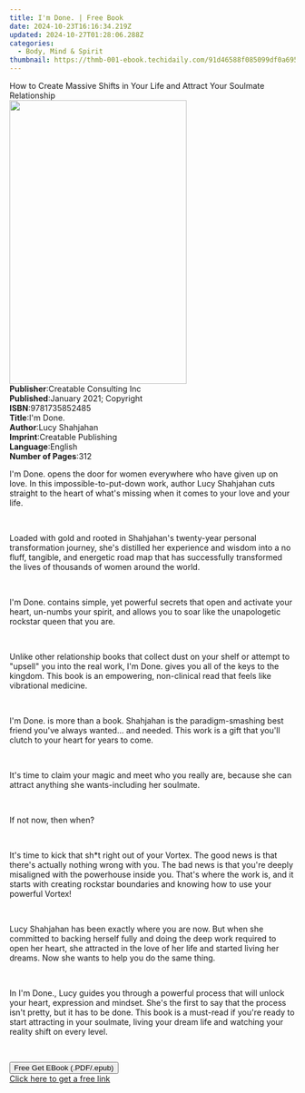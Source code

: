 ```yaml
---
title: I'm Done. | Free Book
date: 2024-10-23T16:16:34.219Z
updated: 2024-10-27T01:28:06.288Z
categories:
  - Body, Mind & Spirit
thumbnail: https://thmb-001-ebook.techidaily.com/91d46588f085099df0a695704fff3a3a164b03212af51542d4ead5ecbfc2e20c.jpg
---
```

<main id="book-container">
  <div class="flex flex-col">
    <div class="book-brief flex-1 py-6 px-4 sm:p-6 md:py-10 md:px-8">
      <!-- brief-->
      <div class="book-brief-main">
        How to Create Massive Shifts in Your Life and Attract Your Soulmate
        Relationship
      </div>
    </div>
    <div
      class="book-meta-info flex-1 grid gap-4 col-start-1 col-end-3 row-start-1 sm:mb-6 sm:grid-cols-4 lg:gap-6 lg:col-start-2 lg:row-end-6 lg:row-span-6 lg:mb-0"
    >
      <div
        class="book-meta-info-left place-content-center mt-4 p-4 text-sm leading-6 col-start-2 col-span-2 dark:text-slate-400"
      >
        <img
          class="w-full h-500 object-cover rounded-lg sm:h-255 sm:col-span-2 lg:col-span-full"
          src="https://img-001-ebook.techidaily.com/e5f3ecc3451b6953877d30b6614283e15b59868b208020a33d05da672688cf0f.jpg"
          alt=""
          width="312"
          height="500"
        />
      </div>
      <div
        class="book-meta-info-right mt-2 col-start-1 row-start-2 col-span-3 self-center"
      >
        <!-- meta data  -->
        <div class="flex flex-col px-4 md:px-8">
          <div class="flex-1">
            <strong>Publisher</strong>:<span class="px-2"
              >Creatable Consulting Inc</span
            >
          </div>
          <div class="flex-1">
            <strong>Published</strong>:<span class="px-2"
              >January 2021; Copyright</span
            >
          </div>
          <div class="flex-1">
            <strong>ISBN</strong>:<span class="px-2">9781735852485</span>
          </div>
          <div class="flex-1">
            <strong>Title</strong>:<span class="px-2">I&#39;m Done.</span>
          </div>
          <div class="flex-1">
            <strong>Author</strong>:<span class="px-2">Lucy Shahjahan</span>
          </div>
          <div class="flex-1">
            <strong>Imprint</strong>:<span class="px-2"
              >Creatable Publishing</span
            >
          </div>
          <div class="flex-1">
            <strong>Language</strong>:<span class="px-2">English</span>
          </div>
          <div class="flex-1">
            <strong>Number of Pages</strong>:<span class="px-2">312</span>
          </div>
        </div>
      </div>
    </div>
    <div class="book-description flex-1 py-6 px-4 sm:p-6 md:py-10 md:px-8">
      <div class="book-description-main">
        <div accordion-content="" id="description">
          <p>
            I'm Done. opens the door for women everywhere who have given up on
            love. In this impossible-to-put-down work, author Lucy Shahjahan
            cuts straight to the heart of what's missing when it comes to your
            love and your life.
          </p>
          <p><br /></p>
          <p>
            Loaded with gold and rooted in Shahjahan's twenty-year personal
            transformation journey, she's distilled her experience and wisdom
            into a no fluff, tangible, and energetic road map that has
            successfully transformed the lives of thousands of women around the
            world.
          </p>
          <p><br /></p>
          <p>
            I'm Done. contains simple, yet powerful secrets that open and
            activate your heart, un-numbs your spirit, and allows you to soar
            like the unapologetic rockstar queen that you are.
          </p>
          <p><br /></p>
          <p>
            Unlike other relationship books that collect dust on your shelf or
            attempt to "upsell" you into the real work, I'm Done. gives you all
            of the keys to the kingdom. This book is an empowering, non-clinical
            read that feels like vibrational medicine.
          </p>
          <p><br /></p>
          <p>
            I'm Done. is more than a book. Shahjahan is the paradigm-smashing
            best friend you've always wanted... and needed. This work is a gift
            that you'll clutch to your heart for years to come.
          </p>
          <p><br /></p>
          <p>
            It's time to claim your magic and meet who you really are, because
            she can attract anything she wants-including her soulmate.
          </p>
          <p><br /></p>
          <p>If not now, then when?</p>
          <p><br /></p>
          <p>
            It's time to kick that sh*t right out of your Vortex. The good news
            is that there's actually nothing wrong with you. The bad news is
            that you're deeply misaligned with the powerhouse inside you. That's
            where the work is, and it starts with creating rockstar boundaries
            and knowing how to use your powerful Vortex!
          </p>
          <p><br /></p>
          <p>
            Lucy Shahjahan has been exactly where you are now. But when she
            committed to backing herself fully and doing the deep work required
            to open her heart, she attracted in the love of her life and started
            living her dreams. Now she wants to help you do the same thing.
          </p>
          <p><br /></p>
          <p>
            In I'm Done., Lucy guides you through a powerful process that will
            unlock your heart, expression and mindset. She's the first to say
            that the process isn't pretty, but it has to be done. This book is a
            must-read if you're ready to start attracting in your soulmate,
            living your dream life and watching your reality shift on every
            level.
          </p>
          <p><br /></p>
        </div>
        <div class="accordion-fader"></div>
      </div>
    </div>
    <div class="book-excerpts flex-1 py-6 px-4 sm:p-6 md:py-10 md:px-8"></div>
    <div
      class="book-about-author flex-1 py-6 px-4 sm:p-6 md:py-10 md:px-8"
    ></div>
    <div class="book-free-get flex-1 py-6 px-4 sm:p-6 md:py-10 md:px-8">
      <button
        id="btn-free-get"
        class="bg-blue-500 hover:bg-blue-700 text-white font-bold py-2 px-4 rounded"
      >
        Free Get EBook (.PDF/.epub)
      </button>
      <div id="countdown-display" class="px-2 text-lg mt-2"></div>
      <a
        id="free-link"
        class="hidden bg-blue-500 hover:bg-blue-700 text-white font-bold py-2 px-4 rounded"
        href="https://www.ebooks.com/en-us/book/210211036/i-m-done/lucy-shahjahan/"
        target="_blank"
        >Click here to get a free link</a
      >
    </div>
    <script>
      let countdownTime = 0;
      let countdownInterval = null;
      document
        .getElementById('btn-free-get')
        .addEventListener('click', startCountdown);
      function startCountdown() {
        countdownTime = new Date().getTime() + 60000 * 3;
        countdownInterval = setInterval(updateCountdown, 1000);
        document.getElementById('btn-free-get').disabled = true;
        document
          .getElementById('btn-free-get')
          .classList.add('bg-gray-500', 'cursor-not-allowed');
      }
      function updateCountdown() {
        let currentTime = new Date().getTime();
        let timeLeft = countdownTime - currentTime;
        let secondsLeft = Math.floor(timeLeft / 1000);
        document.getElementById('countdown-display').innerHTML =
          `Remaining time: ${secondsLeft} seconds.`;
        if (secondsLeft <= 0) {
          clearInterval(countdownInterval);
          document.getElementById('btn-free-get').classList.add('hidden');
          document.getElementById('free-link').classList.remove('hidden');
          document.getElementById('countdown-display').innerHTML = '';
        }
      }
    </script>
  </div>
</main>

<ins class="adsbygoogle"
      style="display:block"
      data-ad-client="ca-pub-7571918770474297"
      data-ad-slot="8358498916"
      data-ad-format="auto"
      data-full-width-responsive="true"></ins>
    